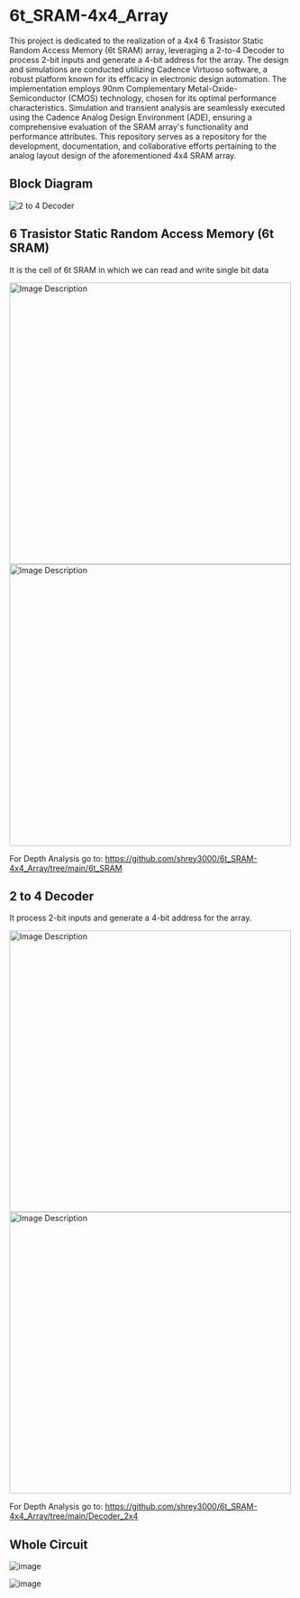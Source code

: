 # 6t_SRAM-4x4_Array

This project is dedicated to the realization of a 4x4 6 Trasistor Static Random Access Memory (6t SRAM) array, leveraging a 2-to-4 Decoder to process 2-bit inputs and generate a 4-bit address for the array. The design and simulations are conducted utilizing Cadence Virtuoso software, a robust platform known for its efficacy in electronic design automation. The implementation employs 90nm Complementary Metal-Oxide-Semiconductor (CMOS) technology, chosen for its optimal performance characteristics. Simulation and transient analysis are seamlessly executed using the Cadence Analog Design Environment (ADE), ensuring a comprehensive evaluation of the SRAM array's functionality and performance attributes. This repository serves as a repository for the development, documentation, and collaborative efforts pertaining to the analog layout design of the aforementioned 4x4 SRAM array.


## Block Diagram
![2 to 4 Decoder](https://github.com/shrey3000/6t_SRAM-4x4_Array/assets/72602113/c436d62b-df73-4bc3-a93d-14bf394e379b)

## 6 Trasistor Static Random Access Memory (6t SRAM)

It is the cell of 6t SRAM in which we can read and write single bit data


<img src="https://github.com/shrey3000/6t_SRAM-4x4_Array/assets/72602113/530f19ca-4ff4-4fb7-8fc3-5c0e130315ad" alt="Image Description" width="500" height="500">

<img src="https://github.com/shrey3000/6t_SRAM-4x4_Array/assets/72602113/13309771-54e1-4290-a08f-206443720506" alt="Image Description" width="500" height="500">

For Depth Analysis go to:  https://github.com/shrey3000/6t_SRAM-4x4_Array/tree/main/6t_SRAM


## 2 to 4 Decoder

It process 2-bit inputs and generate a 4-bit address for the array.

<img src="https://github.com/shrey3000/6t_SRAM-4x4_Array/assets/72602113/7c1e0d96-587e-4a52-9854-0e18292e1858" alt="Image Description" width="500" height="500">

<img src="https://github.com/shrey3000/6t_SRAM-4x4_Array/assets/72602113/5d8c5fa5-7391-4210-abed-29952164a20c" alt="Image Description" width="500" height="500">

For Depth Analysis go to: https://github.com/shrey3000/6t_SRAM-4x4_Array/tree/main/Decoder_2x4

## Whole Circuit

![image](https://github.com/shrey3000/6t_SRAM-4x4_Array/assets/72602113/d09fb022-c638-4569-a079-7a8cedf10573)



![image](https://github.com/shrey3000/6t_SRAM-4x4_Array/assets/72602113/faa590ab-331d-45b7-bb87-9ee289d0836f)

